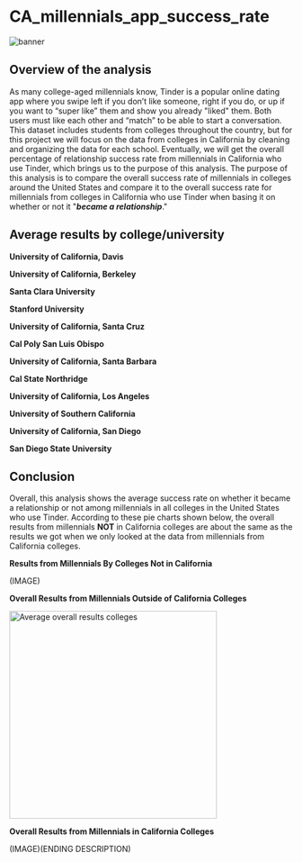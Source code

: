 # CA_millennials_app_success_rate
![banner](https://user-images.githubusercontent.com/79742633/135597977-0f9b6407-e3f6-43b0-bfc2-da465edd6351.jpg)
## Overview of the analysis

As many college-aged millennials know, Tinder is a popular online dating app where you swipe left if you don’t like someone, right if you do, or up if you
want to “super like” them and show you already "liked" them. Both users must like each other and “match” to be able to start a conversation. This dataset
includes students from colleges throughout the country, but for this project we will focus on the data from colleges in California by cleaning and organizing
the data for each school. Eventually, we will get the overall percentage of relationship success rate from millennials in California who use Tinder, which
brings us to the purpose of this analysis. The purpose of this analysis is to compare the overall success rate of millennials in colleges around the United
States and compare it to the overall success rate for millennials from colleges in California who use Tinder when basing it on whether or not it "_**became a
relationship**_."

## Average results by college/university
**University of California, Davis**

**University of California, Berkeley**

**Santa Clara University**

**Stanford University**

**University of California, Santa Cruz**

**Cal Poly San Luis Obispo**

**University of California, Santa Barbara**

**Cal State Northridge**

**University of California, Los Angeles**

**University of Southern California**

**University of California, San Diego**

**San Diego State University**

## Conclusion
Overall, this analysis shows the average success rate on whether it became a relationship or not among millennials in all colleges in the United States who 
use Tinder. According to these pie charts shown below, the overall results from millennials **NOT** in California colleges are about the same as the results 
we got when we only looked at the data from millennials from California colleges.

**Results from Millennials By Colleges Not in California**

(IMAGE)

**Overall Results from Millennials Outside of California Colleges**

<img width="369" alt="Average overall results colleges" src="https://user-images.githubusercontent.com/79742633/137049777-cd4c8015-1f45-4704-88c0-585bb8f8164d.png">

**Overall Results from Millennials in California Colleges**

(IMAGE)(ENDING DESCRIPTION)
